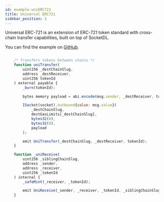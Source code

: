 ```yaml
---
id: example-uniERC721
title: Universal ERC721
sidebar_position: 2
---
```


Universal ERC-721 is an extension of ERC-721 token standard with cross-chain transfer capabilities, built on top of SocketDL.

You can find the example on [GitHub](https://github.com/SocketDotTech/socketDL-examples/blob/main/src/universalTokens/uniERC721/uniERC721.sol).

```javascript

    /* Transfers tokens between chains */
    function uniTransfer(
        uint256 _destChainSlug,
        address _destReceiver,
        uint256 tokenId
    ) external payable {
        _burn(tokenId);

        bytes memory payload = abi.encode(msg.sender, _destReceiver, tokenId);

        ISocket(socket).outbound{value: msg.value}(
            _destChainSlug,
            destGasLimits[_destChainSlug],
            bytes32(0),
            bytes32(0),
            payload
        );

        emit UniTransfer(_destChainSlug, _destReceiver, tokenId);
    }

    function _uniReceive(
        uint256 _siblingChainSlug,
        address _sender,
        address _receiver,
        uint256 _tokenId
    ) internal {
        _safeMint(_receiver, _tokenId);

        emit UniReceive(_sender, _receiver, _tokenId, _siblingChainSlug);
    }

```